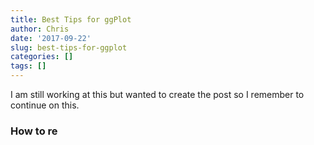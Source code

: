 ```yaml
---
title: Best Tips for ggPlot
author: Chris
date: '2017-09-22'
slug: best-tips-for-ggplot
categories: []
tags: []
---
```


I am still working at this but wanted to create the post so I remember to continue on this. 

### How to re